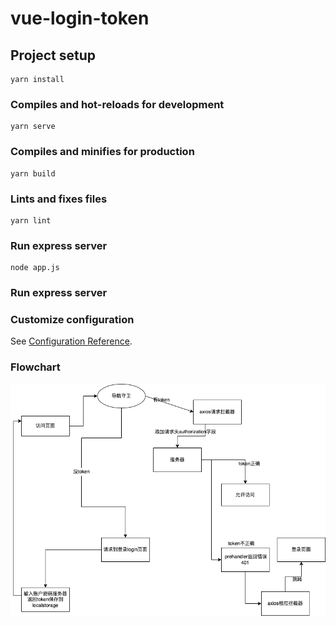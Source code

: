 # vue-login-token

## Project setup
```
yarn install
```

### Compiles and hot-reloads for development
```
yarn serve
```

### Compiles and minifies for production
```
yarn build
```

### Lints and fixes files
```
yarn lint
```
### Run express server
```
node app.js
```
### Run express server


### Customize configuration
See [Configuration Reference](https://cli.vuejs.org/config/).

### Flowchart
![](public/vue-token-login.png)
